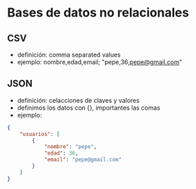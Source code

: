 # Bases de datos no relacionales

## CSV

- definición: comma separated values
- ejemplo: nombre,edad,email; "pepe,36,pepe@gmail.com"

## JSON

- definición: celacciones de claves y valores
- definimos los datos con {}, importantes las comas
- ejemplo: 
```json
{
    "usuarios": [
        {
            "nombre": "pepe",
            "edad": 36,
            "email": "pepe@gmail.com"
        }
    ]
}
```